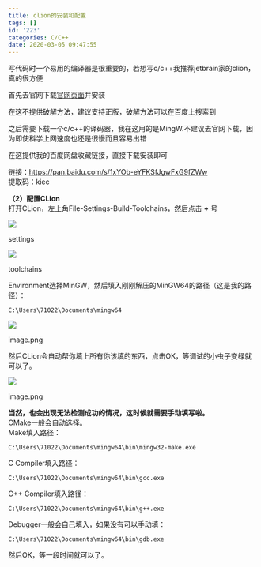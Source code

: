 ```yaml
---
title: clion的安装和配置
tags: []
id: '223'
categories: C/C++
date: 2020-03-05 09:47:55
---
```


写代码时一个易用的编译器是很重要的，若想写c/c++我推荐jetbrain家的clion，真的很方便

首先去官网下载[官网页面](https://www.jetbrains.com/clion/)并安装

在这不提供破解方法，建议支持正版，破解方法可以在百度上搜索到

之后需要下载一个c/c++的译码器，我在这用的是MingW.不建议去官网下载，因为即使科学上网速度也还是很慢而且容易出错

在这提供我的百度网盘收藏链接，直接下载安装即可

链接：https://pan.baidu.com/s/1xYOb-eYFKSfJgwFxG9fZWw  
提取码：kiec

**（2）配置CLion**  
打开CLion，左上角File-Settings-Build-Toolchains，然后点击 **+** 号  

![](//upload-images.jianshu.io/upload_images/13625730-59b19c35c9589ad0.png?imageMogr2/auto-orient/stripimageView2/2/w/908/format/webp)

settings

![](//upload-images.jianshu.io/upload_images/13625730-9c1c7b4ac50f2320.png?imageMogr2/auto-orient/stripimageView2/2/w/624/format/webp)

toolchains

Environment选择MinGW，然后填入刚刚解压的MinGW64的路径（这是我的路径）：

```
C:\Users\71022\Documents\mingw64
```

![](//upload-images.jianshu.io/upload_images/13625730-c97f11fcde1a679f.png?imageMogr2/auto-orient/stripimageView2/2/w/780/format/webp)

image.png

然后CLion会自动帮你填上所有你该填的东西，点击OK，等调试的小虫子变绿就可以了。

![](//upload-images.jianshu.io/upload_images/13625730-9f5aa1e8408cef27.png?imageMogr2/auto-orient/stripimageView2/2/w/781/format/webp)

image.png

**当然，也会出现无法检测成功的情况，这时候就需要手动填写啦。**  
CMake一般会自动选择。  
Make填入路径：

```
C:\Users\71022\Documents\mingw64\bin\mingw32-make.exe
```

C Compiler填入路径：

```
C:\Users\71022\Documents\mingw64\bin\gcc.exe
```

C++ Compiler填入路径：

```
C:\Users\71022\Documents\mingw64\bin\g++.exe
```

Debugger一般会自己填入，如果没有可以手动填：

```
C:\Users\71022\Documents\mingw64\bin\gdb.exe
```

然后OK，等一段时间就可以了。